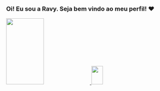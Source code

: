 ### Oi! Eu sou a Ravy. Seja bem vindo ao meu perfil! ❤️

<div>
  <a href="https://github.com/RavyBomfim">
  <img height="180em" width="45%" src="https://github-readme-stats.vercel.app/api?username=RavyBomfim&show_icons=true&theme=dracula&include_all_commits=true&count_private=true"/>
  <img height="50em" width="25%" src="https://github-readme-stats.vercel.app/api/top-langs/?username=RavyBomfim&layout=compact&langs_count=16&theme=dracula"/>
</div>
